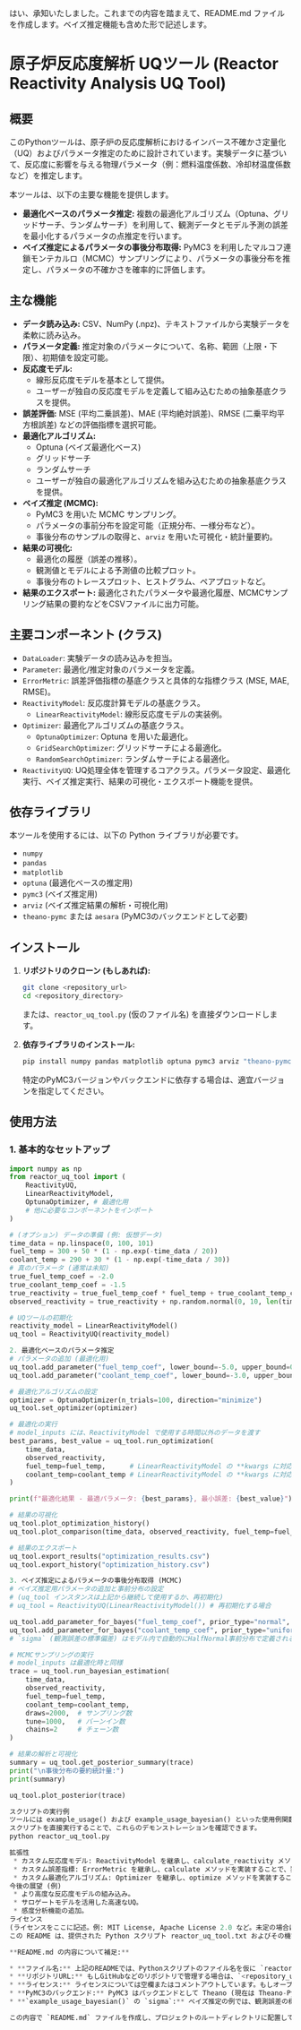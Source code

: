 はい、承知いたしました。これまでの内容を踏まえて、README.md ファイルを作成します。ベイズ推定機能も含めた形で記述します。
# 原子炉反応度解析 UQツール (Reactor Reactivity Analysis UQ Tool)

## 概要

このPythonツールは、原子炉の反応度解析におけるインバース不確かさ定量化（UQ）およびパラメータ推定のために設計されています。実験データに基づいて、反応度に影響を与える物理パラメータ（例：燃料温度係数、冷却材温度係数など）を推定します。

本ツールは、以下の主要な機能を提供します。
-   **最適化ベースのパラメータ推定:** 複数の最適化アルゴリズム（Optuna、グリッドサーチ、ランダムサーチ）を利用して、観測データとモデル予測の誤差を最小化するパラメータの点推定を行います。
-   **ベイズ推定によるパラメータの事後分布取得:** PyMC3 を利用したマルコフ連鎖モンテカルロ（MCMC）サンプリングにより、パラメータの事後分布を推定し、パラメータの不確かさを確率的に評価します。

## 主な機能

-   **データ読み込み:** CSV、NumPy (.npz)、テキストファイルから実験データを柔軟に読み込み。
-   **パラメータ定義:** 推定対象のパラメータについて、名称、範囲（上限・下限）、初期値を設定可能。
-   **反応度モデル:**
    -   線形反応度モデルを基本として提供。
    -   ユーザーが独自の反応度モデルを定義して組み込むための抽象基底クラスを提供。
-   **誤差評価:** MSE (平均二乗誤差)、MAE (平均絶対誤差)、RMSE (二乗平均平方根誤差) などの評価指標を選択可能。
-   **最適化アルゴリズム:**
    -   Optuna (ベイズ最適化ベース)
    -   グリッドサーチ
    -   ランダムサーチ
    -   ユーザーが独自の最適化アルゴリズムを組み込むための抽象基底クラスを提供。
-   **ベイズ推定 (MCMC):**
    -   PyMC3 を用いた MCMC サンプリング。
    -   パラメータの事前分布を設定可能（正規分布、一様分布など）。
    -   事後分布のサンプルの取得と、`arviz` を用いた可視化・統計量要約。
-   **結果の可視化:**
    -   最適化の履歴（誤差の推移）。
    -   観測値とモデルによる予測値の比較プロット。
    -   事後分布のトレースプロット、ヒストグラム、ペアプロットなど。
-   **結果のエクスポート:** 最適化されたパラメータや最適化履歴、MCMCサンプリング結果の要約などをCSVファイルに出力可能。

## 主要コンポーネント (クラス)

-   `DataLoader`: 実験データの読み込みを担当。
-   `Parameter`: 最適化/推定対象のパラメータを定義。
-   `ErrorMetric`: 誤差評価指標の基底クラスと具体的な指標クラス (MSE, MAE, RMSE)。
-   `ReactivityModel`: 反応度計算モデルの基底クラス。
    -   `LinearReactivityModel`: 線形反応度モデルの実装例。
-   `Optimizer`: 最適化アルゴリズムの基底クラス。
    -   `OptunaOptimizer`: Optuna を用いた最適化。
    -   `GridSearchOptimizer`: グリッドサーチによる最適化。
    -   `RandomSearchOptimizer`: ランダムサーチによる最適化。
-   `ReactivityUQ`: UQ処理全体を管理するコアクラス。パラメータ設定、最適化実行、ベイズ推定実行、結果の可視化・エクスポート機能を提供。

## 依存ライブラリ

本ツールを使用するには、以下の Python ライブラリが必要です。

-   `numpy`
-   `pandas`
-   `matplotlib`
-   `optuna` (最適化ベースの推定用)
-   `pymc3` (ベイズ推定用)
-   `arviz` (ベイズ推定結果の解析・可視化用)
-   `theano-pymc` または `aesara` (PyMC3のバックエンドとして必要)

## インストール

1.  **リポジトリのクローン (もしあれば):**
    ```bash
    git clone <repository_url>
    cd <repository_directory>
    ```
    または、`reactor_uq_tool.py` (仮のファイル名) を直接ダウンロードします。

2.  **依存ライブラリのインストール:**
    ```bash
    pip install numpy pandas matplotlib optuna pymc3 arviz "theano-pymc>=1.1.2" # または aesara
    ```
    特定のPyMC3バージョンやバックエンドに依存する場合は、適宜バージョンを指定してください。

## 使用方法

### 1. 基本的なセットアップ

```python
import numpy as np
from reactor_uq_tool import (
    ReactivityUQ,
    LinearReactivityModel,
    OptunaOptimizer, # 最適化用
    # 他に必要なコンポーネントをインポート
)

# (オプション) データの準備 (例: 仮想データ)
time_data = np.linspace(0, 100, 101)
fuel_temp = 300 + 50 * (1 - np.exp(-time_data / 20))
coolant_temp = 290 + 30 * (1 - np.exp(-time_data / 30))
# 真のパラメータ (通常は未知)
true_fuel_temp_coef = -2.0
true_coolant_temp_coef = -1.5
true_reactivity = true_fuel_temp_coef * fuel_temp + true_coolant_temp_coef * coolant_temp
observed_reactivity = true_reactivity + np.random.normal(0, 10, len(time_data)) # 観測ノイズを追加

# UQツールの初期化
reactivity_model = LinearReactivityModel()
uq_tool = ReactivityUQ(reactivity_model)

2. 最適化ベースのパラメータ推定
# パラメータの追加 (最適化用)
uq_tool.add_parameter("fuel_temp_coef", lower_bound=-5.0, upper_bound=0.0)
uq_tool.add_parameter("coolant_temp_coef", lower_bound=-3.0, upper_bound=0.0)

# 最適化アルゴリズムの設定
optimizer = OptunaOptimizer(n_trials=100, direction="minimize")
uq_tool.set_optimizer(optimizer)

# 最適化の実行
# model_inputs には、ReactivityModel で使用する時間以外のデータを渡す
best_params, best_value = uq_tool.run_optimization(
    time_data,
    observed_reactivity,
    fuel_temp=fuel_temp,      # LinearReactivityModel の **kwargs に対応
    coolant_temp=coolant_temp # LinearReactivityModel の **kwargs に対応
)

print(f"最適化結果 - 最適パラメータ: {best_params}, 最小誤差: {best_value}")

# 結果の可視化
uq_tool.plot_optimization_history()
uq_tool.plot_comparison(time_data, observed_reactivity, fuel_temp=fuel_temp, coolant_temp=coolant_temp)

# 結果のエクスポート
uq_tool.export_results("optimization_results.csv")
uq_tool.export_history("optimization_history.csv")

3. ベイズ推定によるパラメータの事後分布取得 (MCMC)
# ベイズ推定用パラメータの追加と事前分布の設定
# (uq_tool インスタンスは上記から継続して使用するか、再初期化)
# uq_tool = ReactivityUQ(LinearReactivityModel()) # 再初期化する場合

uq_tool.add_parameter_for_bayes("fuel_temp_coef", prior_type="normal", prior_params={'mu': -2.5, 'sd': 1.0})
uq_tool.add_parameter_for_bayes("coolant_temp_coef", prior_type="uniform", prior_params={'lower': -3.0, 'upper': 0.0})
# `sigma` (観測誤差の標準偏差) はモデル内で自動的にHalfNormal事前分布で定義される例

# MCMCサンプリングの実行
# model_inputs は最適化時と同様
trace = uq_tool.run_bayesian_estimation(
    time_data,
    observed_reactivity,
    fuel_temp=fuel_temp,
    coolant_temp=coolant_temp,
    draws=2000,  # サンプリング数
    tune=1000,   # バーンイン数
    chains=2     # チェーン数
)

# 結果の解析と可視化
summary = uq_tool.get_posterior_summary(trace)
print("\n事後分布の要約統計量:")
print(summary)

uq_tool.plot_posterior(trace)

スクリプトの実行例
ツールには example_usage() および example_usage_bayesian() といった使用例関数が含まれています。
スクリプトを直接実行することで、これらのデモンストレーションを確認できます。
python reactor_uq_tool.py

拡張性
 * カスタム反応度モデル: ReactivityModel を継承し、calculate_reactivity メソッドを実装することで、独自の反応度モデルを追加できます。
 * カスタム誤差指標: ErrorMetric を継承し、calculate メソッドを実装することで、独自の誤差評価指標を追加できます。
 * カスタム最適化アルゴリズム: Optimizer を継承し、optimize メソッドを実装することで、独自の最適化アルゴリズムを追加できます。
今後の展望 (例)
 * より高度な反応度モデルの組み込み。
 * サロゲートモデルを活用した高速なUQ。
 * 感度分析機能の追加。
ライセンス
(ライセンスをここに記述。例: MIT License, Apache License 2.0 など。未定の場合はその旨を記述するか、空欄のままにする。)
この README は、提供された Python スクリプト reactor_uq_tool.txt およびその機能拡張に関する議論に基づいて作成されました。

**README.md の内容について補足:**

* **ファイル名:** 上記のREADMEでは、Pythonスクリプトのファイル名を仮に `reactor_uq_tool.py` としています。実際のファイル名に合わせて修正してください。
* **リポジトリURL:** もしGitHubなどのリポジトリで管理する場合は、`<repository_url>` や `<repository_directory>` を実際の情報に置き換えてください。
* **ライセンス:** ライセンスについては空欄またはコメントアウトしています。もしオープンソースとして公開する場合などは、適切なライセンスを追記してください（例: MIT License）。
* **PyMC3のバックエンド:** PyMC3 はバックエンドとして Theano (現在は Theano-PyMC) または Aesara を使用します。インストール手順には `theano-pymc` を含めていますが、環境によっては `aesara` の方が適切な場合があります。
* **`example_usage_bayesian()` の `sigma`:** ベイズ推定の例では、観測誤差の標準偏差 `sigma` の事前分布は `run_bayesian_estimation` メソッド内で `pm.HalfNormal` として定義されていることを前提としています。もしユーザーが明示的に事前分布を指定したい場合は、`add_parameter_for_bayes` に `sigma` を追加する形にすることも考えられます。

この内容で `README.md` ファイルを作成し、プロジェクトのルートディレクトリに配置してください。


